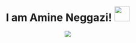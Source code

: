 <!-- Welcome Message -->
<h1 align="center">
  I am Amine Neggazi!
  <img src="https://media.giphy.com/media/hvRJCLFzcasrR4ia7z/giphy.gif" width="40">
</h1>

<!-- Typing SVG -->
<p align="center">
  <a href="https://github.com/nemo256">
    <img src="https://readme-typing-svg.herokuapp.com?size=34&duration=3000&color=4B0088&center=true&lines=Full-Stack+Web+Developer;Open+Sourcerer">
  </a>
</p>
